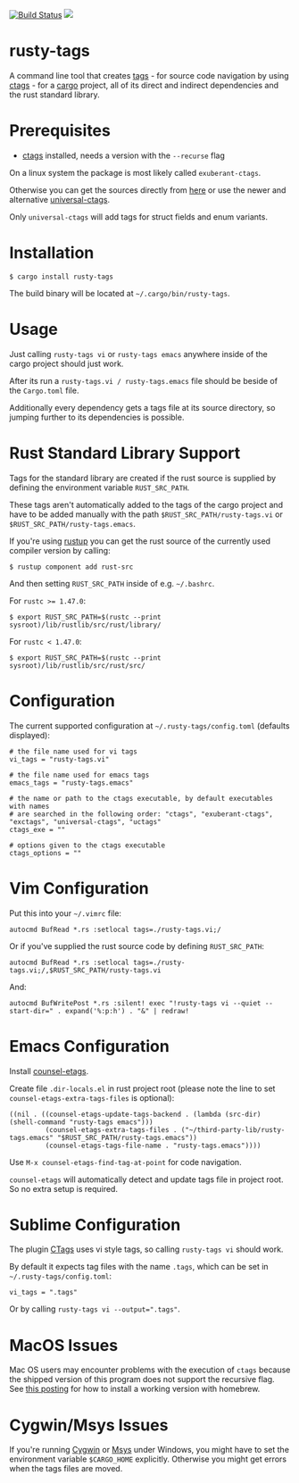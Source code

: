 [![Build Status](https://travis-ci.org/dan-t/rusty-tags.svg?branch=master)](https://travis-ci.org/dan-t/rusty-tags)
[![](http://meritbadge.herokuapp.com/rusty-tags)](https://crates.io/crates/rusty-tags)

rusty-tags
==========

A command line tool that creates [tags](https://en.wikipedia.org/wiki/Ctags) - for source code navigation by
using [ctags](<http://ctags.sourceforge.net>) - for a [cargo](<https://github.com/rust-lang/cargo>) project, all
of its direct and indirect dependencies and the rust standard library.

Prerequisites
=============

* [ctags](<http://ctags.sourceforge.net>) installed, needs a version with the `--recurse` flag

On a linux system the package is most likely called `exuberant-ctags`.

Otherwise you can get the sources directly from [here](http://ctags.sourceforge.net/) or use the newer and alternative
[universal-ctags](https://github.com/universal-ctags/ctags).

Only `universal-ctags` will add tags for struct fields and enum variants.

Installation
============

    $ cargo install rusty-tags

The build binary will be located at `~/.cargo/bin/rusty-tags`.

Usage
=====

Just calling `rusty-tags vi` or `rusty-tags emacs` anywhere inside
of the cargo project should just work.

After its run a `rusty-tags.vi / rusty-tags.emacs` file should be beside of the
`Cargo.toml` file.

Additionally every dependency gets a tags file at its source directory, so
jumping further to its dependencies is possible.

Rust Standard Library Support
=============================

Tags for the standard library are created if the rust source is supplied by
defining the environment variable `RUST_SRC_PATH`.

These tags aren't automatically added to the tags of the cargo project and have
to be added manually with the path `$RUST_SRC_PATH/rusty-tags.vi` or
`$RUST_SRC_PATH/rusty-tags.emacs`.

If you're using [rustup](<https://www.rustup.rs/>) you can get the
rust source of the currently used compiler version by calling:

    $ rustup component add rust-src

And then setting `RUST_SRC_PATH` inside of e.g. `~/.bashrc`.

For `rustc >= 1.47.0`:

    $ export RUST_SRC_PATH=$(rustc --print sysroot)/lib/rustlib/src/rust/library/

For `rustc < 1.47.0`:

    $ export RUST_SRC_PATH=$(rustc --print sysroot)/lib/rustlib/src/rust/src/

Configuration
=============

The current supported configuration at `~/.rusty-tags/config.toml` (defaults displayed):

    # the file name used for vi tags
    vi_tags = "rusty-tags.vi"

    # the file name used for emacs tags
    emacs_tags = "rusty-tags.emacs"

    # the name or path to the ctags executable, by default executables with names
    # are searched in the following order: "ctags", "exuberant-ctags", "exctags", "universal-ctags", "uctags"
    ctags_exe = ""

    # options given to the ctags executable
    ctags_options = ""

Vim Configuration
=================

Put this into your `~/.vimrc` file:

    autocmd BufRead *.rs :setlocal tags=./rusty-tags.vi;/

Or if you've supplied the rust source code by defining `RUST_SRC_PATH`:

    autocmd BufRead *.rs :setlocal tags=./rusty-tags.vi;/,$RUST_SRC_PATH/rusty-tags.vi

And:

    autocmd BufWritePost *.rs :silent! exec "!rusty-tags vi --quiet --start-dir=" . expand('%:p:h') . "&" | redraw!

Emacs Configuration
===================

Install [counsel-etags](https://github.com/redguardtoo/counsel-etags).

Create file `.dir-locals.el` in rust project root (please note the line to set `counsel-etags-extra-tags-files` is optional):

    ((nil . ((counsel-etags-update-tags-backend . (lambda (src-dir) (shell-command "rusty-tags emacs")))
             (counsel-etags-extra-tags-files . ("~/third-party-lib/rusty-tags.emacs" "$RUST_SRC_PATH/rusty-tags.emacs"))
             (counsel-etags-tags-file-name . "rusty-tags.emacs"))))

Use `M-x counsel-etags-find-tag-at-point` for code navigation.

`counsel-etags` will automatically detect and update tags file in project root. So no extra setup is required.

Sublime Configuration
=====================

The plugin [CTags](https://github.com/SublimeText/CTags) uses vi style tags, so
calling `rusty-tags vi` should work.

By default it expects tag files with the name `.tags`, which can be set
in `~/.rusty-tags/config.toml`:

    vi_tags = ".tags"

Or by calling `rusty-tags vi --output=".tags"`.

MacOS Issues
============

Mac OS users may encounter problems with the execution of `ctags` because the shipped version
of this program does not support the recursive flag. See [this posting](<http://gmarik.info/blog/2010/10/08/ctags-on-OSX>)
for how to install a working version with homebrew.

Cygwin/Msys Issues
==================

If you're running [Cygwin](<https://www.cygwin.com/>) or [Msys](<http://www.mingw.org/wiki/MSYS>) under Windows,
you might have to set the environment variable `$CARGO_HOME` explicitly. Otherwise you might get errors
when the tags files are moved.
